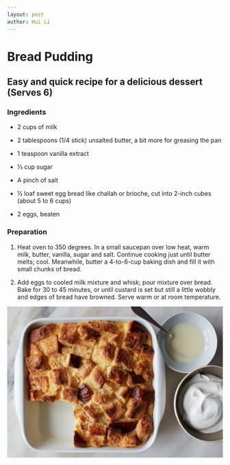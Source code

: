 ```yaml
---
layout: post
author: Hui Li
---
```

# Bread Pudding

## Easy and quick recipe for a delicious dessert (Serves 6)

### Ingredients

* 2 cups of milk

* 2 tablespoons (1/4 stick) unsalted butter, a bit more for greasing the pan

* 1 teaspoon vanilla extract

* ⅓ cup sugar

* A pinch of salt

* ½ loaf sweet egg bread like challah or brioche, cut into 2-inch cubes (about 5 to 6 cups)

* 2 eggs, beaten

### Preparation

1. Heat oven to 350 degrees. In a small saucepan over low heat, warm milk, butter, vanilla, sugar and salt. Continue cooking just until butter melts; cool. Meanwhile, butter a 4-to-6-cup baking dish and fill it with small chunks of bread.

2. Add eggs to cooled milk mixture and whisk; pour mixture over bread. Bake for 30 to 45 minutes, or until custard is set but still a little wobbly and edges of bread have browned. Serve warm or at room temperature.

![pic.jpg.png](assets/img/ss-tres-leches-pudding-articleLarge.jpg)

